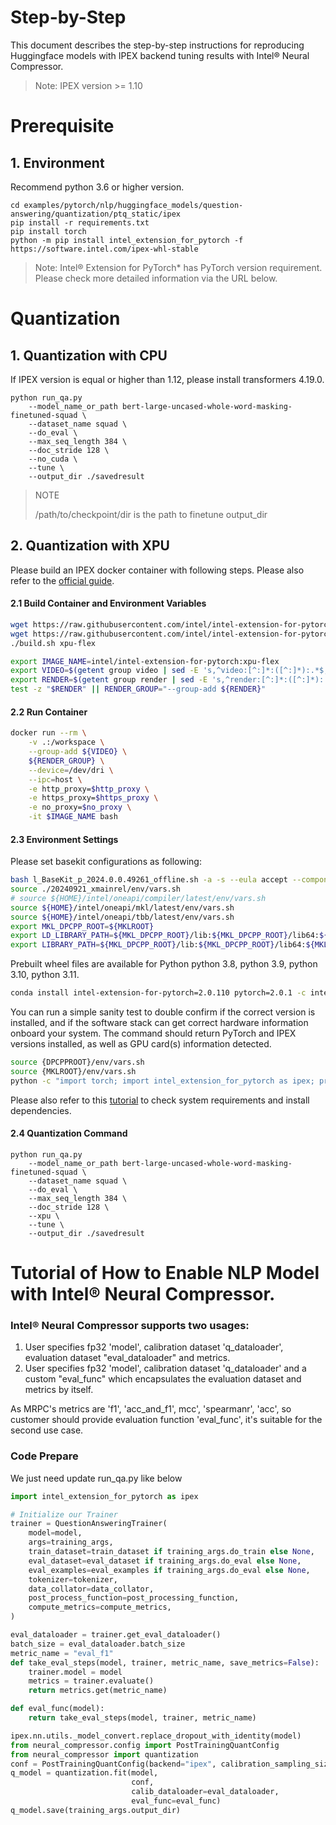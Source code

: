 Step-by-Step
============
This document describes the step-by-step instructions for reproducing Huggingface models with IPEX backend tuning results with Intel® Neural Compressor.
> Note: IPEX version >= 1.10

# Prerequisite

## 1. Environment
Recommend python 3.6 or higher version.
```shell
cd examples/pytorch/nlp/huggingface_models/question-answering/quantization/ptq_static/ipex
pip install -r requirements.txt
pip install torch
python -m pip install intel_extension_for_pytorch -f https://software.intel.com/ipex-whl-stable
```
> Note: Intel® Extension for PyTorch* has PyTorch version requirement. Please check more detailed information via the URL below.

# Quantization

## 1. Quantization with CPU
If IPEX version is equal or higher than 1.12, please install transformers 4.19.0.
```shell
python run_qa.py 
    --model_name_or_path bert-large-uncased-whole-word-masking-finetuned-squad \
    --dataset_name squad \
    --do_eval \
    --max_seq_length 384 \
    --doc_stride 128 \
    --no_cuda \
    --tune \
    --output_dir ./savedresult
```
> NOTE
>
> /path/to/checkpoint/dir is the path to finetune output_dir

## 2. Quantization with XPU
Please build an IPEX docker container with following steps. Please also refer to the [official guide](https://github.com/intel/intel-extension-for-pytorch/tree/xpu-master/docker).
#### 2.1 Build Container and Environment Variables
```bash
wget https://raw.githubusercontent.com/intel/intel-extension-for-pytorch/xpu-master/docker/Dockerfile.xpu
wget https://raw.githubusercontent.com/intel/intel-extension-for-pytorch/xpu-master/docker/build.sh
./build.sh xpu-flex

export IMAGE_NAME=intel/intel-extension-for-pytorch:xpu-flex
export VIDEO=$(getent group video | sed -E 's,^video:[^:]*:([^:]*):.*$,\1,')
export RENDER=$(getent group render | sed -E 's,^render:[^:]*:([^:]*):.*$,\1,')
test -z "$RENDER" || RENDER_GROUP="--group-add ${RENDER}"
```

#### 2.2 Run Container
```bash
docker run --rm \
    -v .:/workspace \
    --group-add ${VIDEO} \
    ${RENDER_GROUP} \
    --device=/dev/dri \
    --ipc=host \
    -e http_proxy=$http_proxy \
    -e https_proxy=$https_proxy \
    -e no_proxy=$no_proxy \
    -it $IMAGE_NAME bash
```

#### 2.3 Environment Settings
Please set basekit configurations as following:
```bash
bash l_BaseKit_p_2024.0.0.49261_offline.sh -a -s --eula accept --components intel.oneapi.lin.tbb.devel:intel.oneapi.lin.ccl.devel:intel.oneapi.lin.mkl.devel:intel.oneapi.lin.dpcpp-cpp-compiler --install-dir ${HOME}/intel/oneapi
source ./20240921_xmainrel/env/vars.sh
# source ${HOME}/intel/oneapi/compiler/latest/env/vars.sh
source ${HOME}/intel/oneapi/mkl/latest/env/vars.sh
source ${HOME}/intel/oneapi/tbb/latest/env/vars.sh
export MKL_DPCPP_ROOT=${MKLROOT}
export LD_LIBRARY_PATH=${MKL_DPCPP_ROOT}/lib:${MKL_DPCPP_ROOT}/lib64:${MKL_DPCPP_ROOT}/lib/intel64:${LD_LIBRARY_PATH}
export LIBRARY_PATH=${MKL_DPCPP_ROOT}/lib:${MKL_DPCPP_ROOT}/lib64:${MKL_DPCPP_ROOT}/lib/intel64:$LIBRARY_PATH
```
Prebuilt wheel files are available for Python python 3.8, python 3.9, python 3.10, python 3.11.
```bash
conda install intel-extension-for-pytorch=2.0.110 pytorch=2.0.1 -c intel -c conda-forge
```
You can run a simple sanity test to double confirm if the correct version is installed, and if the software stack can get correct hardware information onboard your system. The command should return PyTorch and IPEX versions installed, as well as GPU card(s) information detected.
```bash
source {DPCPPROOT}/env/vars.sh
source {MKLROOT}/env/vars.sh
python -c "import torch; import intel_extension_for_pytorch as ipex; print(torch.__version__); print(ipex.__version__); [print(f'[{i}]: {torch.xpu.get_device_properties(i)}') for i in range(torch.xpu.device_count())];"
```
Please also refer to this [tutorial](https://intel.github.io/intel-extension-for-pytorch/index.html#installation?platform=gpu&version=v2.0.110%2Bxpu) to check system requirements and install dependencies.


#### 2.4 Quantization Command
```shell
python run_qa.py 
    --model_name_or_path bert-large-uncased-whole-word-masking-finetuned-squad \
    --dataset_name squad \
    --do_eval \
    --max_seq_length 384 \
    --doc_stride 128 \
    --xpu \
    --tune \
    --output_dir ./savedresult
```

# Tutorial of How to Enable NLP Model with Intel® Neural Compressor.
### Intel® Neural Compressor supports two usages:

1. User specifies fp32 'model', calibration dataset 'q_dataloader', evaluation dataset "eval_dataloader" and metrics.
2. User specifies fp32 'model', calibration dataset 'q_dataloader' and a custom "eval_func" which encapsulates the evaluation dataset and metrics by itself.

As MRPC's metrics are 'f1', 'acc_and_f1', mcc', 'spearmanr', 'acc', so customer should provide evaluation function 'eval_func', it's suitable for the second use case.

### Code Prepare

We just need update run_qa.py like below

```python
import intel_extension_for_pytorch as ipex

# Initialize our Trainer
trainer = QuestionAnsweringTrainer(
    model=model,
    args=training_args,
    train_dataset=train_dataset if training_args.do_train else None,
    eval_dataset=eval_dataset if training_args.do_eval else None,
    eval_examples=eval_examples if training_args.do_eval else None,
    tokenizer=tokenizer,
    data_collator=data_collator,
    post_process_function=post_processing_function,
    compute_metrics=compute_metrics,
)

eval_dataloader = trainer.get_eval_dataloader()
batch_size = eval_dataloader.batch_size
metric_name = "eval_f1"
def take_eval_steps(model, trainer, metric_name, save_metrics=False):
    trainer.model = model
    metrics = trainer.evaluate()
    return metrics.get(metric_name)

def eval_func(model):
    return take_eval_steps(model, trainer, metric_name)

ipex.nn.utils._model_convert.replace_dropout_with_identity(model)
from neural_compressor.config import PostTrainingQuantConfig
from neural_compressor import quantization
conf = PostTrainingQuantConfig(backend="ipex", calibration_sampling_size=800)
q_model = quantization.fit(model,
                           conf,
                           calib_dataloader=eval_dataloader,
                           eval_func=eval_func)
q_model.save(training_args.output_dir)
```
